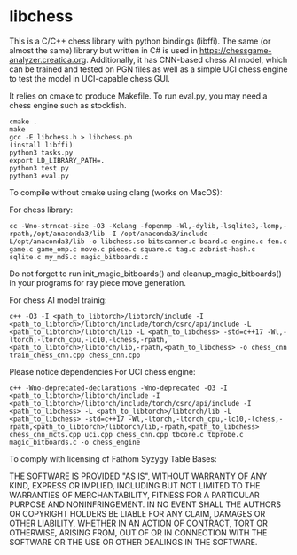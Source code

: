 # libchess

This is a C/C++ chess library with python bindings (libffi). The same (or almost the same) library but written in C# is used in https://chessgame-analyzer.creatica.org. Additionally, it has CNN-based chess AI model, which can be trained and tested on PGN files as well as a simple UCI chess engine to test the model in UCI-capable chess GUI. 

It relies on cmake to produce Makefile. To run eval.py, you may need a chess engine such as stockfish. 

```
cmake .
make
gcc -E libchess.h > libchess.ph
(install libffi)
python3 tasks.py
export LD_LIBRARY_PATH=.
python3 test.py
python3 eval.py
```
To compile without cmake using clang (works on MacOS):

For chess library:
```
cc -Wno-strncat-size -O3 -Xclang -fopenmp -Wl,-dylib,-lsqlite3,-lomp,-rpath,/opt/anaconda3/lib -I /opt/anaconda3/include -L/opt/anaconda3/lib -o libchess.so bitscanner.c board.c engine.c fen.c game.c game_omp.c move.c piece.c square.c tag.c zobrist-hash.c sqlite.c my_md5.c magic_bitboards.c
```
Do not forget to run init_magic_bitboards() and cleanup_magic_bitboards() in your programs for ray piece move generation.

For chess AI model trainig:
```
c++ -O3 -I <path_to_libtorch>/libtorch/include -I <path_to_libtorch>/libtorch/include/torch/csrc/api/include -L <path_to_libtorch>/libtorch/lib -L <path_to_libchess> -std=c++17 -Wl,-ltorch,-ltorch_cpu,-lc10,-lchess,-rpath,<path_to_libtorch>/libtorch/lib,-rpath,<path_to_libchess> -o chess_cnn train_chess_cnn.cpp chess_cnn.cpp
```
Please notice dependencies 
For UCI chess engine:
```
c++ -Wno-deprecated-declarations -Wno-deprecated -O3 -I <path_to_libtorch>/libtorch/include -I <path_to_libtorch>/libtorch/include/torch/csrc/api/include -I <path_to_libchess> -L <path_to_libtorch>/libtorch/lib -L <path_to_libchess> -std=c++17 -Wl,-ltorch,-ltorch_cpu,-lc10,-lchess,-rpath,<path_to_libtorch>/libtorch/lib,-rpath,<path_to_libchess> chess_cnn_mcts.cpp uci.cpp chess_cnn.cpp tbcore.c tbprobe.c magic_bitboards.c -o chess_engine
```

To comply with licensing of Fathom Syzygy Table Bases:

THE SOFTWARE IS PROVIDED "AS IS", WITHOUT WARRANTY OF ANY KIND, EXPRESS OR
IMPLIED, INCLUDING BUT NOT LIMITED TO THE WARRANTIES OF MERCHANTABILITY,
FITNESS FOR A PARTICULAR PURPOSE AND NONINFRINGEMENT. IN NO EVENT SHALL THE
AUTHORS OR COPYRIGHT HOLDERS BE LIABLE FOR ANY CLAIM, DAMAGES OR OTHER
LIABILITY, WHETHER IN AN ACTION OF CONTRACT, TORT OR OTHERWISE, ARISING FROM,
OUT OF OR IN CONNECTION WITH THE SOFTWARE OR THE USE OR OTHER DEALINGS IN THE
SOFTWARE.
